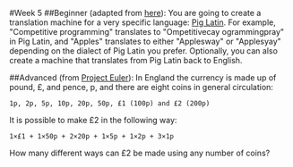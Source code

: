 #Week 5
##Beginner
(adapted from <a href="http://openbookproject.net/pybiblio/practice/wilson/piglatin.php">here</a>): You are going to create a translation machine for a very specific language: <a href="https://en.wikipedia.org/wiki/Pig_Latin">Pig Latin</a>. For example, "Competitive programming" translates to "Ompetitivecay ogrammingpray" in Pig Latin, and "Apples" translates to either "Applesway" or "Applesyay" depending on the dialect of Pig Latin you prefer. Optionally, you can also create a machine that translates from Pig Latin back to English.

##Advanced
(from <a href="http://projecteuler.net/problem=31">Project Euler</a>): In England the currency is made up of pound, £, and pence, p, and there are eight coins in general circulation:

    1p, 2p, 5p, 10p, 20p, 50p, £1 (100p) and £2 (200p)

It is possible to make £2 in the following way:

    1×£1 + 1×50p + 2×20p + 1×5p + 1×2p + 3×1p

How many different ways can £2 be made using any number of coins?
